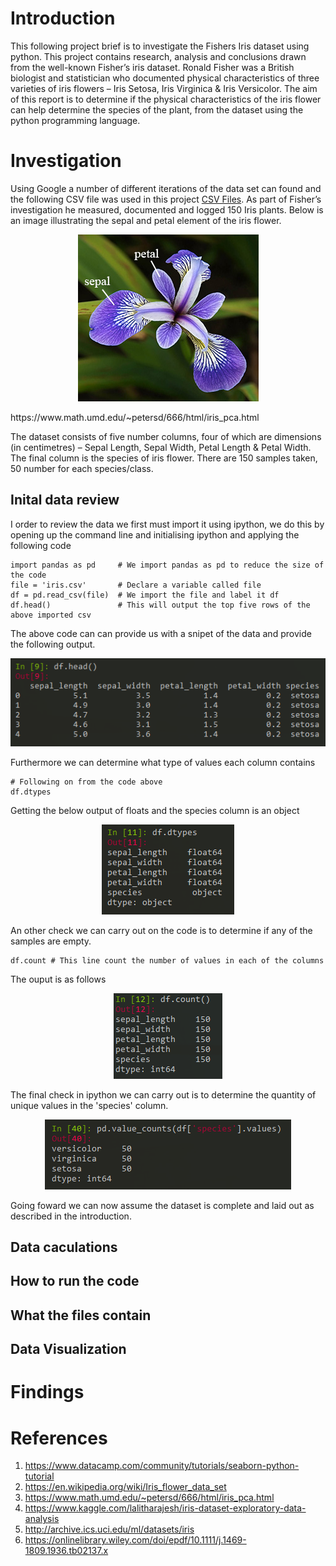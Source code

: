 # Introduction
This following project brief is to investigate the Fishers Iris dataset using python.
This project contains research, analysis and conclusions drawn from the well-known Fisher’s iris dataset. Ronald Fisher was a British biologist and statistician who documented physical characteristics of three varieties of iris flowers – Iris Setosa, Iris Virginica & Iris Versicolor. 
The aim of this report is to determine if the physical characteristics of the iris flower can help determine the species of the plant, from the dataset using the python programming language.

# Investigation
Using Google a number of different iterations of the data set can found and the following CSV file was used in this project [CSV Files](http://archive.ics.uci.edu/ml/datasets/iris). As part of Fisher’s investigation he measured, documented and logged 150 Iris plants. Below is an image illustrating the sepal and petal element of the iris flower.
<p align="center">
    <img src='images/iris_with_labels.jpg'/>
</p>
https://www.math.umd.edu/~petersd/666/html/iris_pca.html

The dataset consists of five number columns, four of which are dimensions (in centimetres) – Sepal Length, Sepal Width, Petal Length & Petal Width. The final column is the species of iris flower. There are 150 samples taken, 50 number for each species/class.

## Inital data review
I order to review the data we first must import it using ipython, we do this by opening up the command line and initialising ipython and applying the following code

    import pandas as pd     # We import pandas as pd to reduce the size of the code
    file = 'iris.csv'       # Declare a variable called file 
    df = pd.read_csv(file)  # We import the file and label it df
    df.head()               # This will output the top five rows of the above imported csv

The above code can can provide us with a snipet of the data and provide the following output.

<p align="center">
    <img src='images/data_head.PNG'/>
</p>

Furthermore we can determine what type of values each column contains

    # Following on from the code above
    df.dtypes

Getting the below output of floats and the species column is an object

<p align="center">
    <img src='images/data_types.PNG'/>
</p>

An other check we can carry out on the code is to determine if any of the samples are empty.
    
    df.count # This line count the number of values in each of the columns
The ouput is as follows
<p align="center">
    <img src='images/data_count.PNG'/>
</p>

The final check in ipython we can carry out is to determine the quantity of unique values in the 'species' column.

<p align="center">
    <img src='images/data_species_count.PNG'/>
</p>

Going foward we can now assume the dataset is complete and laid out as described in the introduction.

## Data caculations

## How to run the code

## What the files contain

## Data Visualization

# Findings

# References
1. https://www.datacamp.com/community/tutorials/seaborn-python-tutorial
2. https://en.wikipedia.org/wiki/Iris_flower_data_set
3. https://www.math.umd.edu/~petersd/666/html/iris_pca.html
4. https://www.kaggle.com/lalitharajesh/iris-dataset-exploratory-data-analysis
5. http://archive.ics.uci.edu/ml/datasets/iris
6. https://onlinelibrary.wiley.com/doi/epdf/10.1111/j.1469-1809.1936.tb02137.x
